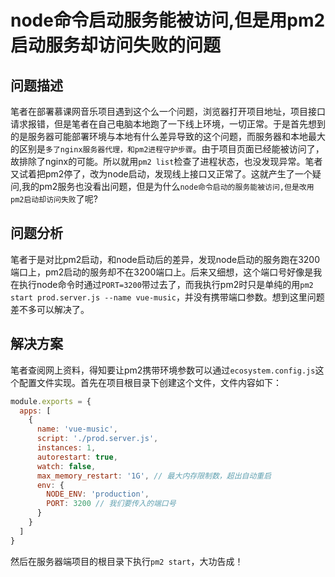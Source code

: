 # node命令启动服务能被访问,但是用pm2启动服务却访问失败的问题

## 问题描述

笔者在部署慕课网音乐项目遇到这个么一个问题，浏览器打开项目地址，项目接口请求报错，但是笔者在自己电脑本地跑了一下线上环境，一切正常。于是首先想到的是服务器可能部署环境与本地有什么差异导致的这个问题，而服务器和本地最大的区别是`多了nginx服务器代理，和pm2进程守护步骤`。由于项目页面已经能被访问了，故排除了nginx的可能。所以就用`pm2 list`检查了进程状态，也没发现异常。笔者又试着把pm2停了，改为node启动，发现线上接口又正常了。这就产生了一个疑问,我的pm2服务也没看出问题，但是为什么`node命令启动的服务能被访问,但是改用pm2启动却访问失败`了呢?

## 问题分析

笔者于是对比pm2启动，和node启动后的差异，发现node启动的服务跑在3200端口上，pm2启动的服务却不在3200端口上。后来又细想，这个端口号好像是我在执行node命令时通过`PORT=3200`带过去了，而我执行pm2时只是单纯的用`pm2 start prod.server.js --name vue-music`，并没有携带端口参数。想到这里问题差不多可以解决了。

## 解决方案

笔者查阅网上资料，得知要让pm2携带环境参数可以通过`ecosystem.config.js`这个配置文件实现。首先在项目根目录下创建这个文件，文件内容如下：

```js
module.exports = {
  apps: [
    {
      name: 'vue-music',
      script: './prod.server.js',
      instances: 1,
      autorestart: true,
      watch: false,
      max_memory_restart: '1G', // 最大内存限制数，超出自动重启
      env: {
        NODE_ENV: 'production',
        PORT: 3200 // 我们要传入的端口号
      }
    }
  ]
}
```

然后在服务器端项目的根目录下执行`pm2 start`，大功告成！
